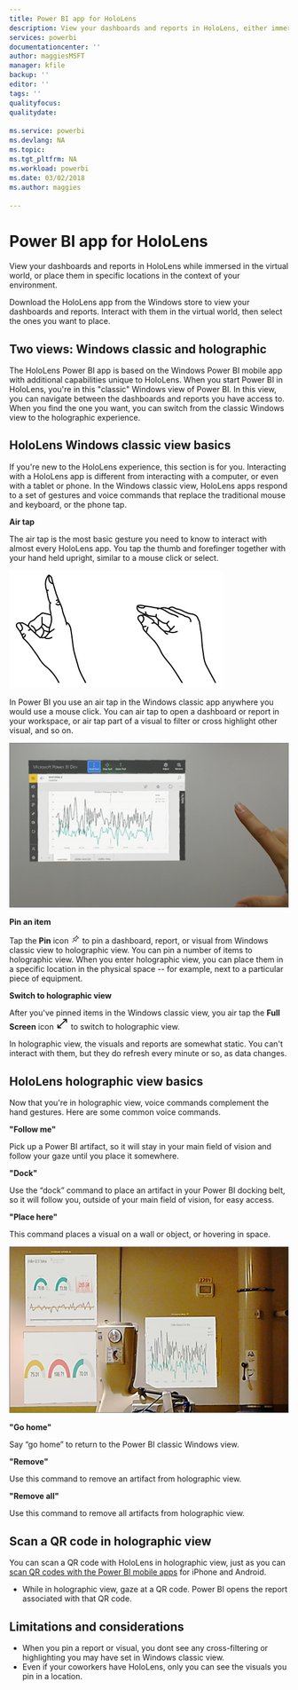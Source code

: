 ```yaml
---
title: Power BI app for HoloLens
description: View your dashboards and reports in HoloLens, either immersed in the virtual world or in the context of your environment.
services: powerbi
documentationcenter: ''
author: maggiesMSFT
manager: kfile
backup: ''
editor: ''
tags: ''
qualityfocus: 
qualitydate: 

ms.service: powerbi
ms.devlang: NA
ms.topic: 
ms.tgt_pltfrm: NA
ms.workload: powerbi
ms.date: 03/02/2018
ms.author: maggies

---
```

# Power BI app for HoloLens
View your dashboards and reports in HoloLens while immersed in the virtual world, or place them in specific locations in the context of your environment. 

Download the HoloLens app from the Windows store to view your dashboards and reports. Interact with them in the virtual world, then select the ones you want to place. 

## Two views: Windows classic and holographic

The HoloLens Power BI app is based on the Windows Power BI mobile app with additional capabilities unique to HoloLens. When you start Power BI in HoloLens, you're in this "classic" Windows view of Power BI. In this view, you can navigate between the dashboards and reports you have access to. When you find the one you want, you can switch from the classic Windows view to the holographic experience. 


## HoloLens Windows classic view basics

If you're new to the HoloLens experience, this section is for you. Interacting with a HoloLens app is different from interacting with a computer, or even with a tablet or phone. In the Windows classic view, HoloLens apps respond to a set of gestures and voice commands that replace the traditional mouse and keyboard, or the phone tap. 

**Air tap**

The air tap is the most basic gesture you need to know to interact with almost every HoloLens app. You tap the thumb and forefinger together with your hand held upright, similar to a mouse click or select.  

![HoloLens air tap gesture](media/mobile-hololens-app/power-bi-hololens-airtap.png)

In Power BI you use an air tap in the Windows classic app anywhere you would use a mouse click. You can air tap to open a dashboard or report in your workspace, or air tap part of a visual to filter or cross highlight other visual, and so on.

![Hand airtapping in Power BI](media/mobile-hololens-app/power-bi-hololens-airtap-hand.png) 

**Pin an item** 

Tap the **Pin** icon ![Pin icon](media/mobile-hololens-app/power-bi-hololens-pin.png) to pin a dashboard, report, or visual from Windows classic view to holographic view. You can pin a number of items to holographic view. When you enter holographic view, you can place them in a specific location in the physical space -- for example, next to a particular piece of equipment.

**Switch to holographic view**

After you've pinned items in the Windows classic view, you air tap the **Full Screen** icon ![Full screen icon](media/mobile-hololens-app/power-bi-hololens-fullscreen.png) to switch to holographic view. 

In holographic view, the visuals and reports are somewhat static. You can't interact with them, but they do refresh every minute or so, as data changes. 


## HoloLens holographic view basics

Now that you're in holographic view, voice commands complement the hand gestures. Here are some common voice commands.

**"Follow me"** 

Pick up a Power BI artifact, so it will stay in your main field of vision and follow your gaze until you place it somewhere.

**"Dock"** 

Use the “dock” command to place an artifact in your Power BI docking belt, so it will follow you, outside of your main field of vision, for easy access.

**"Place here"**

This command places a visual on a wall or object, or hovering in space.

![Placing a visual in space](media/mobile-hololens-app/power-bi-hololens-place-visuals.png)

**"Go home"**

Say “go home” to return to the Power BI classic Windows view. 

**"Remove"**

Use this command to remove an artifact from holographic view.

**"Remove all"** 

Use this command to remove all artifacts from holographic view.

## Scan a QR code in holographic view

You can scan a QR code with HoloLens in holographic view, just as you can [scan QR codes with the Power BI mobile apps](mobile-apps-qr-code.md) for iPhone and Android.

- While in holographic view, gaze at a QR code. Power BI opens the report associated with that QR code.

## Limitations and considerations

- When you pin a report or visual, you dont see any cross-filtering or highlighting you may have set in Windows classic view.
- Even if your coworkers have HoloLens, only you can see the visuals you pin in a location.



 



